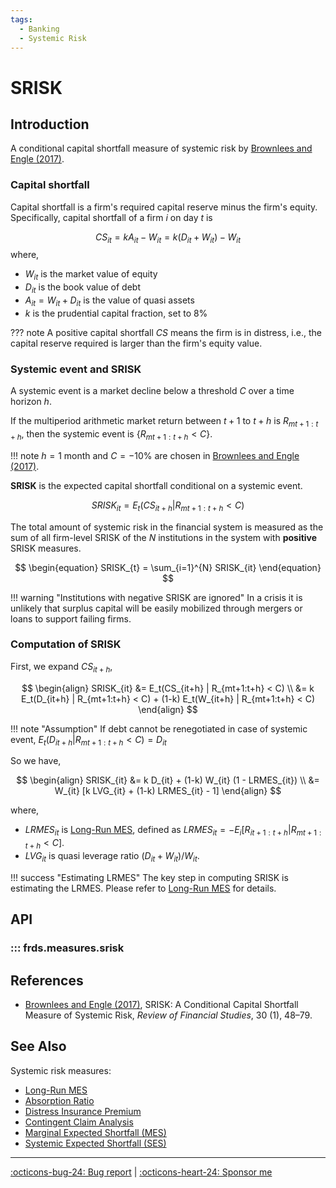 ```yaml
---
tags:
  - Banking
  - Systemic Risk
---
```


# SRISK

## Introduction

A conditional capital shortfall measure of systemic risk by [Brownlees and Engle (2017)](https://doi.org/10.1093/rfs/hhw060).

### Capital shortfall

Capital shortfall is a firm's required capital reserve minus the firm's equity. Specifically, capital shortfall of a firm $i$ on day $t$ is

$$
\begin{equation}
  CS_{it} = kA_{it} - W_{it} = k(D_{it}+W_{it}) - W_{it}
\end{equation}
$$
where,

* $W_{it}$ is the market value of equity
* $D_{it}$ is the book value of debt
* $A_{it} = W_{it} + D_{it}$ is the value of quasi assets
* $k$ is the prudential capital fraction, set to 8%

??? note
    A positive capital shortfall $CS$ means the firm is in distress, i.e., the capital reserve required is larger than the firm's equity value.

### Systemic event and SRISK

A systemic event is a market decline below a threshold $C$ over a time horizon $h$.

If the multiperiod arithmetic market return between $t+1$ to $t+h$ is $R_{mt+1:t+h}$, then the systemic event is $\{R_{mt+1:t+h}<C\}$.

!!! note
    $h=1$ month and $C=-10\%$ are chosen in [Brownlees and Engle (2017)](https://doi.org/10.1093/rfs/hhw060).

**SRISK** is the expected capital shortfall conditional on a systemic event.

$$
\begin{equation}
  SRISK_{it} = E_t(CS_{it+h} | R_{mt+1:t+h} < C)
\end{equation}
$$

The total amount of systemic risk in the financial system is measured as the sum of all firm-level SRISK of the $N$ institutions in the system with **positive** SRISK measures.

$$
\begin{equation}
  SRISK_{t} = \sum_{i=1}^{N} SRISK_{it}
\end{equation}
$$

!!! warning "Institutions with negative SRISK are ignored"
    In a crisis it is unlikely that surplus capital will be easily mobilized through mergers or loans to support failing firms.

### Computation of SRISK

First, we expand $CS_{it+h}$,

$$
\begin{align}
  SRISK_{it} &= E_t(CS_{it+h} | R_{mt+1:t+h} < C) \\
  &= k E_t(D_{it+h} | R_{mt+1:t+h} < C) + (1-k) E_t(W_{it+h} | R_{mt+1:t+h} < C)
\end{align}
$$

!!! note "Assumption"
    If debt cannot be renegotiated in case of systemic event, $E_t(D_{it+h} | R_{mt+1:t+h} < C)=D_{it}$

So we have,

$$
\begin{align}
  SRISK_{it} &= k D_{it} + (1-k) W_{it} (1 - LRMES_{it}) \\
  &= W_{it} [k LVG_{it} + (1-k) LRMES_{it} - 1]
\end{align}
$$

where,

* $LRMES_{it}$ is [Long-Run MES](/measures/long_run_mes), defined as $LRMES_{it}=-E_i[R_{it+1:t+h} | R_{mt+1:t+h} < C]$.
* $LVG_{it}$ is quasi leverage ratio $(D_{it}+W_{it})/W_{it}$.

!!! success "Estimating LRMES"
    The key step in computing SRISK is estimating the LRMES. Please refer to [Long-Run MES](/measures/long_run_mes) for details.

## API

### ::: frds.measures.srisk

## References

* [Brownlees and Engle (2017)](https://doi.org/10.1093/rfs/hhw060), SRISK: A Conditional Capital Shortfall Measure of Systemic Risk, *Review of Financial Studies*, 30 (1), 48–79.

## See Also

Systemic risk measures:

* [Long-Run MES](/measures/long_run_mes/)
* [Absorption Ratio](/measures/absorption_ratio/)
* [Distress Insurance Premium](/measures/distress_insurance_premium/)
* [Contingent Claim Analysis](/measures/contingent_claim_analysis/)
* [Marginal Expected Shortfall (MES)](/measures/marginal_expected_shortfall/)
* [Systemic Expected Shortfall (SES)](/measures/systemic_expected_shortfall/)

---

[:octicons-bug-24: Bug report](https://github.com/mgao6767/frds/issues/new?assignees=mgao6767&labels=&template=bug_report.md&title=%5BBUG%5D) | [:octicons-heart-24: Sponsor me](https://github.com/sponsors/mgao6767)